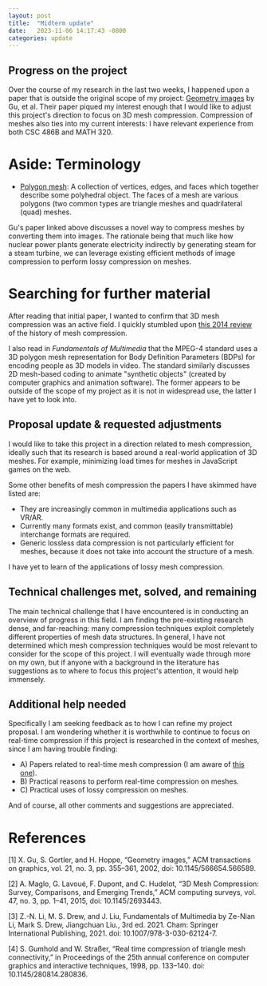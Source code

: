 ```yaml
---                                                                             
layout: post                                                                    
title:  "Midterm update"                                                       
date:   2023-11-06 14:17:43 -0800                                               
categories: update                                                              
---                                                                             
```


## Progress on the project

Over the course of my research in the last two weeks, I happened upon a paper that is outside the original scope of my project: [Geometry images](https://hhoppe.com/proj/gim/) by Gu, et al. Their paper piqued my interest enough that I would like to adjust this project's direction to focus on 3D mesh compression. Compression of meshes also ties into my current interests: I have relevant experience from both CSC 486B and MATH 320.

# Aside: Terminology

- [Polygon mesh](https://en.wikipedia.org/wiki/Polygon_mesh#): A collection of vertices, edges, and faces which together describe some polyhedral object. The faces of a mesh are various polygons (two common types are triangle meshes and quadrilateral (quad) meshes.

Gu's paper linked above discusses a novel way to compress meshes by converting them into images. The rationale being that much like how nuclear power plants generate electricity indirectly by generating steam for a steam turbine, we can leverage existing efficient methods of image compression to perform lossy compression on meshes.

# Searching for further material

After reading that initial paper, I wanted to confirm that 3D mesh compression was an active field. I quickly stumbled upon [this 2014 review](https://search.library.uvic.ca/permalink/01VIC_INST/1ohem39/cdi_hal_primary_oai_HAL_hal_01174418v1) of the history of mesh compression.

I also read in *Fundamentals of Multimedia* that the MPEG-4 standard uses a 3D polygon mesh representation for Body Definition Parameters (BDPs) for encoding people as 3D models in video. The standard similarly discusses 2D mesh-based coding to animate "synthetic objects" (created by computer graphics and animation software). The former appears to be outside of the scope of my project as it is not in widespread use, the latter I have yet to look into.

## Proposal update & requested adjustments

I would like to take this project in a direction related to mesh compression, ideally such that its research is based around a real-world application of 3D meshes. For example, minimizing load times for meshes in JavaScript games on the web.

Some other benefits of mesh compression the papers I have skimmed have listed are:
- They are increasingly common in multimedia applications such as VR/AR.
- Currently many formats exist, and common (easily transmittable) interchange formats are required.
- Generic lossless data compression is not particularly efficient for meshes, because it does not take into account the structure of a mesh.

I have yet to learn of the applications of lossy mesh compression.

## Technical challenges met, solved, and remaining

The main technical challenge that I have encountered is in conducting an overview of progress in this field. I am finding the pre-existing research dense, and far-reaching: many compression techniques exploit completely different properties of mesh data structures. In general, I have not determined which mesh compression techniques would be most relevant to consider for the scope of this project. I will eventually wade through more on my own, but if anyone with a background in the literature has suggestions as to where to focus this project's attention, it would help immensely.

## Additional help needed

Specifically I am seeking feedback as to how I can refine my project proposal. I am wondering whether it is worthwhile to continue to focus on real-time compression if this project is researched in the context of meshes, since I am having trouble finding:
- A) Papers related to real-time mesh compression (I am aware of [this one](https://search.library.uvic.ca/permalink/01VIC_INST/1ohem39/cdi_acm_primary_280836)).
- B) Practical reasons to perform real-time compression on meshes.
- C) Practical uses of lossy compression on meshes.

And of course, all other comments and suggestions are appreciated.

# References

[1] X. Gu, S. Gortler, and H. Hoppe, “Geometry images,” ACM transactions on graphics, vol. 21, no. 3, pp. 355–361, 2002, doi: 10.1145/566654.566589.

[2] A. Maglo, G. Lavoué, F. Dupont, and C. Hudelot, “3D Mesh Compression: Survey, Comparisons, and Emerging Trends,” ACM computing surveys, vol. 47, no. 3, pp. 1–41, 2015, doi: 10.1145/2693443.

[3] Z.-N. Li, M. S. Drew, and J. Liu, Fundamentals of Multimedia by Ze-Nian Li, Mark S. Drew, Jiangchuan Liu., 3rd ed. 2021. Cham: Springer International Publishing, 2021. doi: 10.1007/978-3-030-62124-7.
  
[4] S. Gumhold and W. Straßer, “Real time compression of triangle mesh connectivity,” in Proceedings of the 25th annual conference on computer graphics and interactive techniques, 1998, pp. 133–140. doi: 10.1145/280814.280836.
